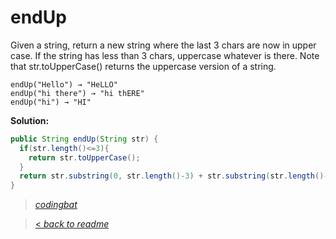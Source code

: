 # endUp

Given a string, return a new string where the last 3 chars are now in upper case. If the string has less than 3 chars, uppercase whatever is there. Note that str.toUpperCase() returns the uppercase version of a string.

```
endUp("Hello") → "HeLLO"
endUp("hi there") → "hi thERE"
endUp("hi") → "HI"
```

**Solution:**

```java
public String endUp(String str) {
  if(str.length()<=3){
    return str.toUpperCase();
  }
  return str.substring(0, str.length()-3) + str.substring(str.length()-3).toUpperCase();
}
```

> _[codingbat](http://codingbat.com/prob/p125268)_

> [< _back to readme_](/README.md)